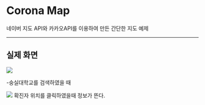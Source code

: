 # Corona Map
네이버 지도 API와 카카오API를 이용하여 만든 간단한 지도 예제

----------------------------
## 실제 화면

<image src="/image/코로나맵 검색화면.PNG"/>

-숭실대학교를 검색하였을 때



<image src="/image/코로나맵 확진자위치.PNG"/>
확진자 위치를 클릭하였을때 정보가 뜬다.
